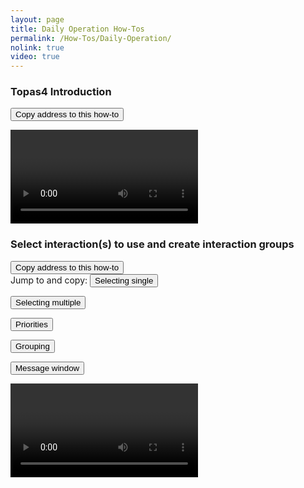 ```yaml
---
layout: page
title: Daily Operation How-Tos
permalink: /How-Tos/Daily-Operation/
nolink: true
video: true
---
```



### <a name="Vid001"></a>Topas4 Introduction


<button class="btn" data-clipboard-text="{{site.fullUrl}}{{page.url}}#Vid001">
      Copy address to this how-to
</button>


<video controls class="video-js vjs-16-9" controlsList="nodownload"  id="Introduction"></video>


### <a name="Vid002"></a>Select interaction(s) to use and create interaction groups

<button class="btn" data-clipboard-text="{{site.fullUrl}}{{page.url}}#Vid002">
    Copy address to this how-to
</button>

<div class="row">
 Jump to and copy: 
  <button class="btn jump-to" onclick="goToSecond('UsingInteractions',15)"
  data-clipboard-text="{{site.fullUrl}}{{page.url}}#Vid002?name=UsingInteractions&time=15">
  Selecting single
  </button>

  <button class="btn jump-to" onclick="goToSecond('UsingInteractions',34)"
  data-clipboard-text="{{site.fullUrl}}{{page.url}}#Vid002?name=UsingInteractions&time=34">
  Selecting multiple
  </button>

  <button class="btn jump-to" onclick="goToSecond('UsingInteractions',47)"
  data-clipboard-text="{{site.fullUrl}}{{page.url}}#Vid002?name=UsingInteractions&time=47">
  Priorities
  </button>

  <button class="btn jump-to" onclick="goToSecond('UsingInteractions',68)"
  data-clipboard-text="{{site.fullUrl}}{{page.url}}#Vid002?name=UsingInteractions&time=68">
  Grouping
  </button>

  <button class="btn jump-to" onclick="goToSecond('UsingInteractions',85)"
  data-clipboard-text="{{site.fullUrl}}{{page.url}}#Vid002?name=UsingInteractions&time=85">
  Message window
  </button>
</div>


<video  controls controlsList="nodownload" class="video-js vjs-16-9" id="UsingInteractions">
</video>



<script>
var params = "?sv=2019-12-12&st=2021-05-25T08%3A06%3A21Z&se=2068-05-10T08%3A06%3A00Z&sr=c&sp=rl&sig=erdeW62Gl3KBJ%2Bn6vCwfcwqJKPo%2BHbA2yNnvlmKKzKY%3D";

var links = [
    { Name: "Introduction", Link: "https://lightconupdater.blob.core.windows.net/topas4infopage/Videos/Introduction.mp4"},
    { Name: "UsingInteractions", Link: "https://lightconupdater.blob.core.windows.net/topas4infopage/Videos/UsingInteractions.mp4"},    
];


function InitializePlayer(link) {  
  videojs(link.Name).src({
    type: 'video/mp4',
    src: link.Link+params
  });
}



links.forEach(link => InitializePlayer(link));


if (location.hash != ""){
try {

if (findGetParameter("name") != "" && findGetParameter("time") != ""){
  goToSecond(findGetParameter("name"),findGetParameter("time"));
}

var myHash = window.location.hash.split("?")[0];
if (myHash != ""){
  scrollTo(myHash);
}
} catch {}
}


function scrollTo(hash) {
    location.hash =hash;
}

function findGetParameter(parameterName) {
    var result = "",
        tmp = [];

    window.location.hash
        .split("?")[1]
        .split("&")
        .forEach(function (item) {
          tmp = item.split("=");          
          if (tmp[0] === parameterName) result = decodeURIComponent(tmp[1]);
        });

    return result;
}

function goToSecond(name,time){
  videojs(name).currentTime(time);
}

</script>
